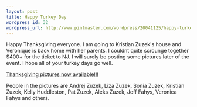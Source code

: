 ```yaml
--- 
layout: post
title: Happy Turkey Day
wordpress_id: 32
wordpress_url: http://www.pintmaster.com/wordpress/20041125/happy-turkey-day/
---
```

Happy Thanksgiving everyone. I am going to Kristian Zuzek's house and Veronique is back home with her parents. I couldnt quite scrounge together $400+ for the ticket to NJ. I will surely be posting some pictures later of the event. I hope all of your turkey days go well.

<a href="http://pintmaster.com/Albums/20041125-Thanksgiving/">Thanksgiving pictures now available!!!</a>

People in the pictures are Andrej Zuzek, Liza Zuzek, Sonia Zuzek, Kristian Zuzek, Kelly Huddleston, Pat Zuzek, Aleks Zuzek, Jeff Fahys, Veronica Fahys and others.
